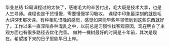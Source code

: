 毕业总结
13周课程过的太快了，感谢毛大的辛苦付出，毛大既是技术大拿，也是人生导师。课程也是干货慢慢，需要慢慢学习吸收。
课程中印象最深刻的就是毛大讲SRE那次课，有种相见恨晚的感觉，感觉如果能早些年领悟到到这些东西就好了。工作以来一直深陷各种混乱之中，以前总是习惯性找客观原因，现在明白了主观方面也有很多路径去优化完善。
做种一棵树最好的时间是十年前，其次是现在。希望接下来的日子里能早日上岸。
